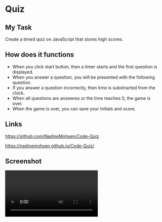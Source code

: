 # Quiz

## My Task
Create a timed quiz on JavaScript that stores high scores.

## How does it functions
- When you click start button, then a timer starts and the first question is displayed.
- When you answer a question, you will be presented with the following question.
- If you answer a question incorrectly, then time is substracted from the clock.
- When all questions are answeres or the time reaches 0, the game is over.
- When the game is over, you can save your initials and score.

## Links
https://github.com/NadineMohsen/Code-Quiz

https://nadinemohsen.github.io/Code-Quiz/

## Screenshot 
![Code-Quiz Demo](assets/Code-Quiz.mp4)
